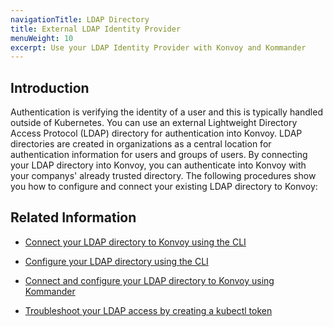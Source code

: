 ```yaml
---
navigationTitle: LDAP Directory
title: External LDAP Identity Provider
menuWeight: 10
excerpt: Use your LDAP Identity Provider with Konvoy and Kommander
---
```


## Introduction

Authentication is verifying the identity of a user and this is typically handled outside of Kubernetes. You can use an external Lightweight Directory Access Protocol (LDAP) directory for authentication into Konvoy. LDAP directories are created in organizations as a central location for authentication information for users and groups of users. By connecting your LDAP directory into Konvoy, you can authenticate into Konvoy with your companys' already trusted directory. The following procedures show you how to configure and connect your existing LDAP directory to Konvoy:

## Related Information

- [Connect your LDAP directory to Konvoy using the CLI](/dkp/konvoy/1.4/security/external-idps/howto-dex-ldap-connector/)

- [Configure your LDAP directory using the CLI](/dkp/konvoy/1.4/security/external-idps/rbac/)
- [Connect and configure your LDAP directory to Konvoy using Kommander](./setup-ldap)

- [Troubleshoot your LDAP access by creating a kubectl token](./gen-kubectl-token)
